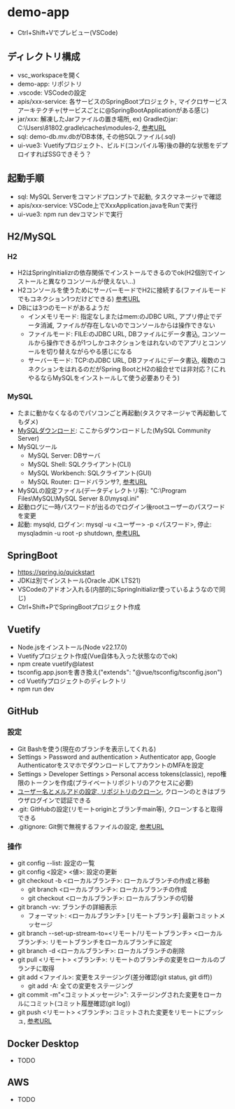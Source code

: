 # demo-app
- Ctrl+Shift+Vでプレビュー(VSCode)

## ディレクトリ構成
- vsc_workspaceを開く
- demo-app: リポジトリ
- .vscode: VSCodeの設定
- apis/xxx-service: 各サービスのSpringBootプロジェクト, マイクロサービスアーキテクチャ(サービスごとに@SpringBootApplicationがある感じ)
- jar/xxx: 解凍したJarファイルの置き場所, ex) Gradleのjar: C:\Users\81802\.gradle\caches\modules-2, [参考URL](https://qiita.com/opengl-8080/items/4c1aa85b4737bd362d9e)
- sql: demo-db.mv.dbがDB本体, その他SQLファイル(.sql)
- ui-vue3: Vuetifyプロジェクト、ビルド(コンパイル等)後の静的な状態をデプロイすればSSGできそう？

## 起動手順
- sql: MySQL Serverをコマンドプロンプトで起動, タスクマネージャで確認
- apis/xxx-service: VSCode上でXxxApplication.javaをRunで実行
- ui-vue3: npm run devコマンドで実行

## H2/MySQL
### H2
- H2はSpringInitializrの依存関係でインストールできるのでok(H2個別でインストールと異なりコンソールが使えない...)
- H2コンソールを使うためにサーバーモードでH2に接続する(ファイルモードでもコネクション1つだけどできる) [参考URL](https://it-jog.com/java/springdatajpa/h2savefile)
- DBには3つのモードがあるようだ
  - インメモリモード: 指定なしまたはmem:のJDBC URL, アプリ停止でデータ消滅, ファイルが存在しないのでコンソールからは操作できない
  - ファイルモード: FILE:のJDBC URL, DBファイルにデータ書込, コンソールから操作できるが1つしかコネクションをはれないのでアプリとコンソールを切り替えながらやる感じになる
  - サーバーモード: TCP:のJDBC URL, DBファイルにデータ書込, 複数のコネクションをはれるのだがSpring BootとH2の組合せでは非対応？(これやるならMySQLをインストールして使う必要ありそう)
### MySQL
- たまに動かなくなるのでパソコンごと再起動(タスクマネージャで再起動してもダメ)
- [MySQLダウンロード](https://dev.mysql.com/downloads/mysql/): ここからダウンロードした(MySQL Community Server)
- MySQLツール
  - MySQL Server: DBサーバ
  - MySQL Shell: SQLクライアント(CLI)
  - MySQL Workbench: SQLクライアント(GUI)
  - MySQL Router: ロードバランサ?, [参考URL](https://gihyo.jp/dev/serial/01/mysql-road-construction-news/0118)
- MySQLの設定ファイル(データディレクトリ等): "C:\Program Files\MySQL\MySQL Server 8.0\mysql.ini"
- 起動ログに一時パスワードが出るのでログイン後rootユーザーのパスワードを変更
- 起動: mysqld, ログイン: mysql -u <ユーザー> -p <パスワード>, 停止: mysqladmin -u root -p shutdown, [参考URL](https://www.javadrive.jp/mysql/install/index10.html)

## SpringBoot
- https://spring.io/quickstart
- JDKは別でインストール(Oracle JDK LTS21)
- VSCodeのアドオン入れる(内部的にSpringInitializr使っているようなので同じ)
- Ctrl+Shift+PでSpringBootプロジェクト作成

## Vuetify
- Node.jsをインストール(Node v22.17.0)
- Vuetifyプロジェクト作成(Vue自体も入った状態なのでok)
- npm create vuetify@latest
- tsconfig.app.jsonを書き換え("extends": "@vue/tsconfig/tsconfig.json")
- cd Vuetifyプロジェクトのディレクトリ
- npm run dev

## GitHub
### 設定
- Git Bashを使う(現在のブランチを表示してくれる)
- Settings > Password and authentication > Authenticator app, Google AuthenticatorをスマホでダウンロードしてアカウントのMFAを設定
- Settings > Developer Settings > Personal access tokens(classic), repo権限のトークンを作成(プライベートリポジトリのアクセスに必要)
- [ユーザー名とメルアドの設定, リポジトリのクローン](https://docs.github.com/ja/get-started/git-basics/set-up-git), クローンのときはブラウザログインで認証できる
- .git: GitHubの設定(リモートoriginとブランチmain等), クローンすると取得できる
- .gitignore: Git側で無視するファイルの設定, [参考URL](https://qiita.com/anqooqie/items/110957797b3d5280c44f)
### 操作
- git config --list: 設定の一覧
- git config <設定> <値>: 設定の更新
- git checkout -b <ローカルブランチ>: ローカルブランチの作成と移動
  - git branch <ローカルブランチ>: ローカルブランチの作成
  - git checkout <ローカルブランチ>: ローカルブランチの切替
- git branch -vv: ブランチの詳細表示
  - フォーマット: <ローカルブランチ> [リモートブランチ] 最新コミットメッセージ
- git branch --set-up-stream-to=<リモート/リモートブランチ> <ローカルブランチ>: リモートブランチをローカルブランチに設定
- git branch -d <ローカルブランチ>: ローカルブランチの削除
- git pull <リモート> <ブランチ>: リモートのブランチの変更をローカルのブランチに取得
- git add <ファイル>: 変更をステージング(差分確認(git status, git diff))
  - git add -A: 全ての変更をステージング
- git commit -m"<コミットメッセージ>": ステージングされた変更をローカルにコミット(コミット履歴確認(git log))
- git push <リモート> <ブランチ>: コミットされた変更をリモートにプッシュ, [参考URL](https://qiita.com/shin4488/items/0bc36878eab39d5e499d)

## Docker Desktop
- TODO

## AWS
- TODO
